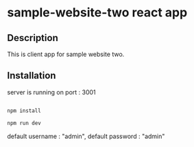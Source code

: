 # sample-website-two react app

## Description

This is client app for sample website two.

## Installation

server is running on port : 3001

```bash

npm install

npm run dev

```

default username : "admin", default password : "admin"
